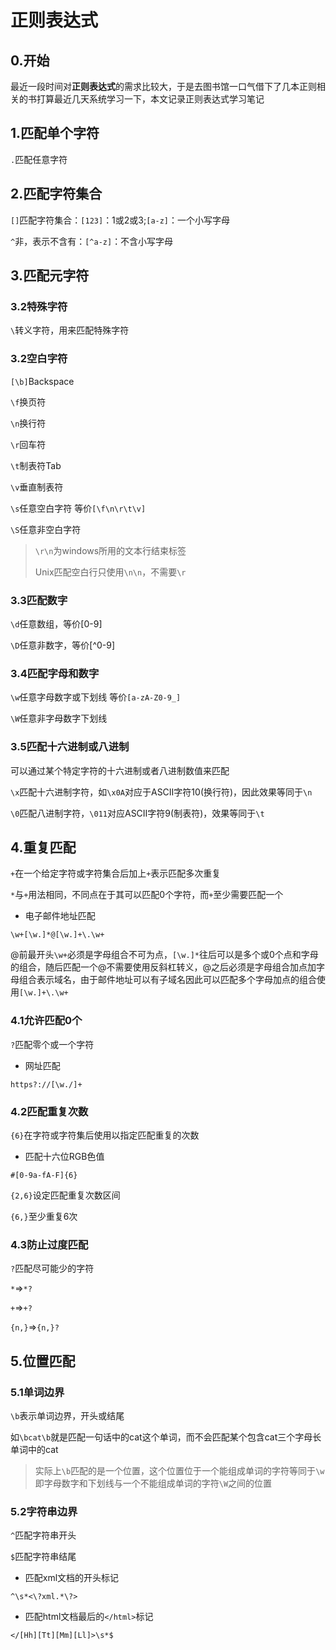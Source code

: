 # 正则表达式
## 0.开始
最近一段时间对**正则表达式**的需求比较大，于是去图书馆一口气借下了几本正则相关的书打算最近几天系统学习一下，本文记录正则表达式学习笔记
## 1.匹配单个字符
`.`匹配任意字符
## 2.匹配字符集合
`[]`匹配字符集合：`[123]`：1或2或3;`[a-z]`：一个小写字母

`^`非，表示不含有：`[^a-z]`：不含小写字母
## 3.匹配元字符
### 3.2特殊字符
`\`转义字符，用来匹配特殊字符
### 3.2空白字符
`[\b]`Backspace

`\f`换页符

`\n`换行符

`\r`回车符

`\t`制表符Tab

`\v`垂直制表符

`\s`任意空白字符 等价`[\f\n\r\t\v]`

`\S`任意非空白字符
> `\r\n`为windows所用的文本行结束标签
>
> Unix匹配空白行只使用`\n\n`，不需要`\r`
### 3.3匹配数字
`\d`任意数组，等价[0-9]

`\D`任意非数字，等价[^0-9]
### 3.4匹配字母和数字
`\w`任意字母数字或下划线 等价`[a-zA-Z0-9_]`

`\W`任意非字母数字下划线
### 3.5匹配十六进制或八进制
可以通过某个特定字符的十六进制或者八进制数值来匹配

`\x`匹配十六进制字符，如`\x0A`对应于ASCII字符10(换行符)，因此效果等同于`\n`

`\0`匹配八进制字符，`\011`对应ASCII字符9(制表符)，效果等同于`\t`
## 4.重复匹配
`+`在一个给定字符或字符集合后加上`+`表示匹配多次重复

`*`与`+`用法相同，不同点在于其可以匹配0个字符，而`+`至少需要匹配一个

- 电子邮件地址匹配

`\w+[\w.]*@[\w.]+\.\w+`

@前最开头`\w+`必须是字母组合不可为点，`[\w.]*`往后可以是多个或0个点和字母的组合，随后匹配一个@不需要使用反斜杠转义，@之后必须是字母组合加点加字母组合表示域名，由于邮件地址可以有子域名因此可以匹配多个字母加点的组合使用`[\w.]+\.\w+`

### 4.1允许匹配0个
`?`匹配零个或一个字符

- 网址匹配

`https?://[\w./]+`

### 4.2匹配重复次数
`{6}`在字符或字符集后使用以指定匹配重复的次数

- 匹配十六位RGB色值

`#[0-9a-fA-F]{6}`

`{2,6}`设定匹配重复次数区间

`{6,}`至少重复6次
### 4.3防止过度匹配
`?`匹配尽可能少的字符

`*`=>`*?`

`+`=>`+?`

`{n,}`=>`{n,}?`
## 5.位置匹配
### 5.1单词边界
`\b`表示单词边界，开头或结尾

如`\bcat\b`就是匹配一句话中的cat这个单词，而不会匹配某个包含cat三个字母长单词中的cat

> 实际上`\b`匹配的是一个位置，这个位置位于一个能组成单词的字符等同于`\w`即字母数字和下划线与一个不能组成单词的字符`\W`之间的位置

### 5.2字符串边界
`^`匹配字符串开头

`$`匹配字符串结尾

- 匹配xml文档的开头标记

`^\s*<\?xml.*\?>`

- 匹配html文档最后的`</html>`标记

`</[Hh][Tt][Mm][Ll]>\s*$`